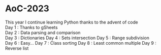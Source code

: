 # AoC-2023

This year I continue learning Python thanks to the advent of code  
Day 1 : Thanks to gSheets  
Day 2 : Data parsing and comparison    
Day 3 : Dictionaries
Day 4 : Sets intersection
Day 5 : Range subdivision    
Day 6 : Easy...
Day 7 : Class sorting
Day 8 : Least common multiple
Day 9 : Reverse list
